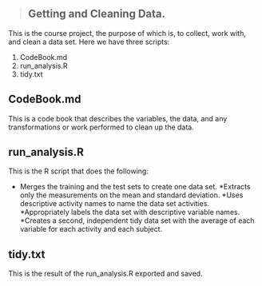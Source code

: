 > ## Getting and Cleaning Data.

This is the course project, the purpose of which is, to collect, work with,
and clean a data set. Here we have three scripts:

1. CodeBook.md
2. run_analysis.R
3. tidy.txt

## CodeBook.md
This is a code book that describes the variables, the data, and any 
transformations or work performed to clean up the data.

## run_analysis.R
This is the R script that does the following:
* Merges the training and the test sets to create one data set.
*Extracts only the measurements on the mean and standard deviation.
*Uses descriptive activity names to name the data set activities.
*Appropriately labels the data set with descriptive variable names.
*Creates a second, independent tidy data set with the average of each variable for each activity and each subject.


## tidy.txt
This is the result of the run_analysis.R exported and saved.
